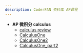 ```yaml
---
description: CoderFAN 资料库 AP课程
---
```


* **AP 微积分 calculus**
    * [calculus review](/ap/calculus/calculus_review.md)
    * [CalculusOne](/ap/calculus/CalculusOne.md)
    * [CalculusOne2](/ap/calculus/CalculusOne2.md)
    * [CalculusOne_part2](/ap/calculus/CalculusOne_part2.md)
